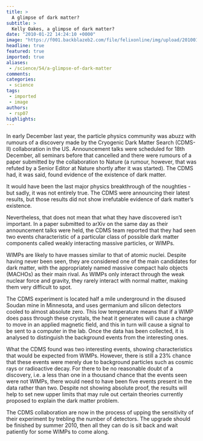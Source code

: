 ```yaml
---
title: >
  A glimpse of dark matter?
subtitle: >
  Kelly Oakes, a glimpse of dark matter?
date: "2010-01-22 14:24:10 +0000"
image: "https://f001.backblazeb2.com/file/felixonline/img/upload/201001221421-rsp07-science.jpg"
headline: true
featured: true
imported: true
aliases:
 - /science/54/a-glimpse-of-dark-matter
comments:
categories:
 - science
tags:
 - imported
 - image
authors:
 - rsp07
highlights:
---
```


In early December last year, the particle physics community was abuzz with rumours of a discovery made by the Cryogenic Dark Matter Search (CDMS-II) collaboration in the US. Announcement talks were scheduled for 18th December, all seminars before that cancelled and there were rumours of a paper submitted by the collaboration to Nature (a rumour, however, that was refuted by a Senior Editor at Nature shortly after it was started). The CDMS had, it was said, found evidence of the existence of dark matter.

 It would have been the last major physics breakthrough of the noughties - but sadly, it was not entirely true. The CDMS were announcing their latest results, but those results did not show irrefutable evidence of dark matter’s existence.

 Nevertheless, that does not mean that what they have discovered isn’t important. In a paper submitted to arXiv on the same day as their announcement talks were held, the CDMS team reported that they had seen two events characteristic of a particular class of possible dark matter components called weakly interacting massive particles, or WIMPs.

 WIMPs are likely to have masses similar to that of atomic nuclei. Despite having never been seen, they are considered one of the main candidates for dark matter, with the appropriately named massive compact halo objects (MACHOs) as their main rival. As WIMPs only interact through the weak nuclear force and gravity, they rarely interact with normal matter, making them very difficult to spot.

 The CDMS experiment is located half a mile underground in the disused Soudan mine in Minnesota, and uses germanium and silicon detectors cooled to almost absolute zero. This low temperature means that if a WIMP does pass through these crystals, the heat it generates will cause a charge to move in an applied magnetic field, and this in turn will cause a signal to be sent to a computer in the lab. Once the data has been collected, it is analysed to distinguish the background events from the interesting ones.

 What the CDMS found was two interesting events, showing characteristics that would be expected from WIMPs. However, there is still a 23% chance that these events were merely due to background particles such as cosmic rays or radioactive decay. For there to be no reasonable doubt of a discovery, i.e. a less than one in a thousand chance that the events seen were not WIMPs, there would need to have been five events present in the data rather than two. Despite not showing absolute proof, the results will help to set new upper limits that may rule out certain theories currently proposed to explain the dark matter problem.

 The CDMS collaboration are now in the process of upping the sensitivity of their experiment by trebling the number of detectors. The upgrade should be finished by summer 2010, then all they can do is sit back and wait patiently for some WIMPs to come along.
